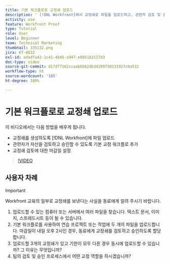 ```yaml
---
title: 기본 워크플로로 교정쇄 업로드
description: ' [!DNL Workfront]에서 교정쇄로 파일을 업로드하고, 관련자 검토 및 승인을 위한 기본 교정 워크플로를 추가하고, 교정 검토 기한을 설정하는 방법에 대해 알아봅니다.'
activity: use
feature: Workfront Proof
type: Tutorial
role: User
level: Beginner
team: Technical Marketing
thumbnail: 335132.png
jira: KT-8832
exl-id: adadfa42-1c41-4b45-a947-e0851b3117d3
doc-type: video
source-git-commit: d17df7162ccaab6b62db34209f50131927c0a532
workflow-type: ht
source-wordcount: '185'
ht-degree: 100%

---
```


# 기본 워크플로로 교정쇄 업로드

이 비디오에서는 다음 방법을 배우게 됩니다.

* 교정쇄를 생성하도록 [!DNL Workfront]에 파일 업로드
* 관련자가 자산을 검토하고 승인할 수 있도록 기본 교정 워크플로 추가
* 교정쇄 검토에 대한 마감일 설정

>[!VIDEO](https://video.tv.adobe.com/v/335132/?quality=12&learn=on&enablevpops)

## 사용자 차례

>[!IMPORTANT]
>
>Workfront 교육의 일부로 교정쇄를 보낸다는 사실을 동료에게 알려 주시기 바랍니다.


1. 업로드할 수 있는 컴퓨터 또는 서버에서 여러 파일을 찾습니다. 텍스트 문서, 이미지, 스프레드시트 등이 될 수 있습니다.
1. 기본 워크플로를 사용하여 연습 프로젝트 또는 작업에 두 개의 파일을 업로드합니다. 마감일이 내일 오후 2시인 경우, 동료에게 교정쇄를 검토하고 승인하도록 할당합니다.
1. 업로드할 3개의 교정쇄가 있고 기한이 모두 다른 경우 동시에 업로드할 수 있습니까? 그 이유는 무엇입니까?
1. 팀의 검토 및 승인 프로세스에서 어떤 교정 역할을 하시겠습니까?

<!--
## Learn more
* Supported proofing file types
* Configure a proof
-->

<!--
## Guides
* Plan a basic workflow worksheet
* Upload proofs in Workfront
-->
